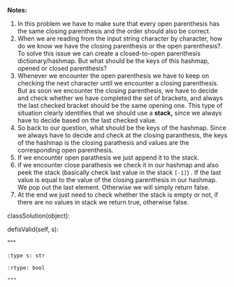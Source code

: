 **Notes:**

1. In this problem we have to make sure that every open parenthesis has the same closing parenthesis and the order should also be correct.
2. When we are reading from the input string character by character, how do we know we have the closing parenthesis or the open parenthesis?. To solve this issue we can create a closed-to-open parenthesis dictionary/hashmap. But what should be the keys of this hashmap, opened or closed parenthesis?
3. Whenever we encounter the open parenthesis we have to keep on checking the next character until we encounter a closing parenthesis. But as soon we encounter the closing parenthesis, we have to decide and check whether we have completed the set of brackets, and always the last checked bracket should be the same opening one. This type of situation clearly identifies that we should use a **stack,** since we always have to decide based on the last checked value.
4. So back to our question, what should be the keys of the hashmap. Since we always have to decide and check at the closing paranthesis, the keys of the hashmap is the closing parathesis and values are the corresponding open parenthesis.
5. If we encounter open parathesis we just append it to the stack.
6. if we encounter close parathesis we check it in our hashmap and also peek the stack (basically check last value in the stack `[-1]`) . If the last value is equal to the value of the closing parenthesis in our hashmap. We pop out the last element. Otherwise we will simply return false.
7. At the end we just need to check whether the stack is empty or not, if there are no values in stack we return true, otherwise false.

classSolution(object):

defisValid(self, s):

"""

    :type s: str

    :rtype: bool

    """
